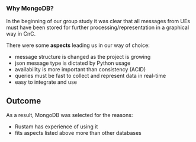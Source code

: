 ### Why MongoDB?

In the beginning of our group study it was clear that 
all messages from UEs must have been stored for further 
processing/representation in a graphical way in CnC.

There were some **aspects** leading us in our way of choice:
- message structure is changed as the project is growing
- json message type is dictated by Python usage
- availability is more important than consistency (ACID)
- queries must be fast to collect and represent data in real-time 
- easy to integrate and use

## Outcome
As a result, MongoDB was selected for the reasons:
- Rustam has experience of using it
- fits aspects listed above more than other databases